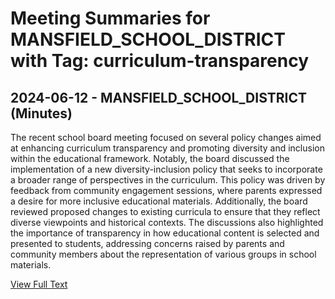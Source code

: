 # Meeting Summaries for MANSFIELD_SCHOOL_DISTRICT with Tag: curriculum-transparency

## 2024-06-12 - MANSFIELD_SCHOOL_DISTRICT (Minutes)

The recent school board meeting focused on several policy changes aimed at enhancing curriculum transparency and promoting diversity and inclusion within the educational framework. Notably, the board discussed the implementation of a new diversity-inclusion policy that seeks to incorporate a broader range of perspectives in the curriculum. This policy was driven by feedback from community engagement sessions, where parents expressed a desire for more inclusive educational materials. Additionally, the board reviewed proposed changes to existing curricula to ensure that they reflect diverse viewpoints and historical contexts. The discussions also highlighted the importance of transparency in how educational content is selected and presented to students, addressing concerns raised by parents and community members about the representation of various groups in school materials.

[View Full Text](https://raw.githubusercontent.com/VoronoiPerspectives/WashingtonStateSchoolBoardExplorer/refs/heads/main/data/countries/usa/states/wa/counties/douglas/school_boards/mansfield_school_district/2024/processed/2024-06-12-minutes.txt)

